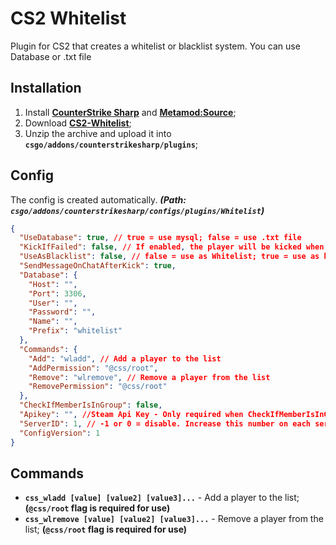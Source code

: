 # CS2 Whitelist

Plugin for CS2 that creates a whitelist or blacklist system.
You can use Database or .txt file

## Installation

1. Install **[CounterStrike Sharp](https://github.com/roflmuffin/CounterStrikeSharp/releases)** and **[Metamod:Source](https://www.sourcemm.net/downloads.php/?branch=master)**;
2. Download **[CS2-Whitelist](https://github.com/1Mack/CS2-Whitelist/releases)**;
3. Unzip the archive and upload it into **`csgo/addons/counterstrikesharp/plugins`**;

## Config

The config is created automatically. ***(Path: `csgo/addons/counterstrikesharp/configs/plugins/Whitelist`)***

```json
{
  "UseDatabase": true, // true = use mysql; false = use .txt file
  "KickIfFailed": false, // If enabled, the player will be kicked when an error occurs during verification
  "UseAsBlacklist": false, // false = use as Whitelist; true = use as blacklist
  "SendMessageOnChatAfterKick": true,
  "Database": {
    "Host": "",
    "Port": 3306,
    "User": "",
    "Password": "",
    "Name": "",
    "Prefix": "whitelist"
  },
  "Commands": {
    "Add": "wladd", // Add a player to the list
    "AddPermission": "@css/root",
    "Remove": "wlremove", // Remove a player from the list
    "RemovePermission": "@css/root"
  },
  "CheckIfMemberIsInGroup": false,
  "Apikey": "", //Steam Api Key - Only required when CheckIfMemberIsInGroup = true
  "ServerID": 1, // -1 or 0 = disable. Increase this number on each server
  "ConfigVersion": 1
}
```

## Commands

- **`css_wladd [value] [value2] [value3]...`** - Add a player to the list; **(`@css/root` flag is required for use)**
- **`css_wlremove [value] [value2] [value3]...`** - Remove a player from the list; **(`@css/root` flag is required for use)**
